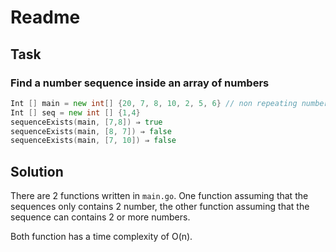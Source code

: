 # Readme

## Task

### Find a number sequence inside an array of numbers

```go
Int [] main = new int[] {20, 7, 8, 10, 2, 5, 6} // non repeating numbers
Int [] seq = new int [] {1,4}
sequenceExists(main, [7,8]) ⇒ true
sequenceExists(main, [8, 7]) ⇒ false
sequenceExists(main, [7, 10]) ⇒ false
```

## Solution

There are 2 functions written in `main.go`. One function assuming that the sequences only contains 2 number, the other function assuming that the sequence can contains 2 or more numbers.

Both function has a time complexity of O(n).